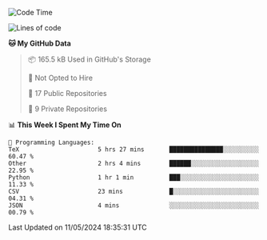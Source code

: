 <!--START_SECTION:waka-->
![Code Time](http://img.shields.io/badge/Code%20Time-904%20hrs%2039%20mins-blue)

![Lines of code](https://img.shields.io/badge/From%20Hello%20World%20I%27ve%20Written-208.1%20thousand%20lines%20of%20code-blue)

**🐱 My GitHub Data** 

> 📦 165.5 kB Used in GitHub's Storage 
 > 
> 🚫 Not Opted to Hire
 > 
> 📜 17 Public Repositories 
 > 
> 🔑 9 Private Repositories 
 > 
📊 **This Week I Spent My Time On** 

```text
💬 Programming Languages: 
TeX                      5 hrs 27 mins       ███████████████░░░░░░░░░░   60.47 % 
Other                    2 hrs 4 mins        ██████░░░░░░░░░░░░░░░░░░░   22.95 % 
Python                   1 hr 1 min          ███░░░░░░░░░░░░░░░░░░░░░░   11.33 % 
CSV                      23 mins             █░░░░░░░░░░░░░░░░░░░░░░░░   04.31 % 
JSON                     4 mins              ░░░░░░░░░░░░░░░░░░░░░░░░░   00.79 % 
```


 Last Updated on 11/05/2024 18:35:31 UTC
<!--END_SECTION:waka-->
